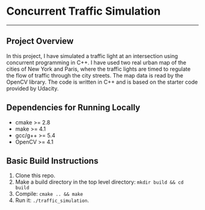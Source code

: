 # Concurrent Traffic Simulation
---
## Project Overview
In this project, I have simulated a traffic light at an intersection using concurrent programming in C++. I have used two real urban map of the cities of New York and Paris, where the traffic lights are timed to regulate the flow of traffic through the city streets. The map data is read by the OpenCV library. The code is written in C++ and is based on the starter code provided by Udacity. 

## Dependencies for Running Locally
* cmake >= 2.8
* make >= 4.1
* gcc/g++ >= 5.4
* OpenCV >= 4.1

## Basic Build Instructions
1. Clone this repo.
2. Make a build directory in the top level directory: `mkdir build && cd build`
3. Compile: `cmake .. && make`
4. Run it: `./traffic_simulation`.
